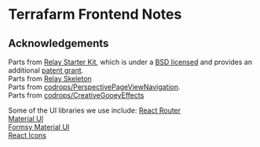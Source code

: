 # Terrafarm Frontend Notes

## Acknowledgements

Parts from [Relay Starter Kit][400], which is under a [BSD licensed][100] and provides an additional [patent grant][101].  
Parts from [Relay Skeleton][401]  
Parts from [codrops/PerspectivePageViewNavigation][402].  
Parts from [codrops/CreativeGooeyEffects][403]  

Some of the UI libraries we use include:
[React Router][404]  
[Material UI][405]  
[Formsy Material UI][406]  
[React Icons][407]


[100]: ./LICENSE_RELAY_STARTER_KIT.md
[101]: ./PATENTS_RELAY_STARTER_KIT.md
[400]: https://github.com/relayjs/relay-starter-kit
[401]: https://github.com/fortruce/relay-skeleton
[402]: https://github.com/codrops/PerspectivePageViewNavigation
[403]: https://github.com/codrops/CreativeGooeyEffects
[404]: https://github.com/reactjs/react-router
[405]: https://github.com/callemall/material-ui
[406]: https://github.com/mbrookes/formsy-material-ui
[407]: https://github.com/gorangajic/react-icons
